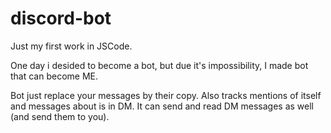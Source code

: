 # discord-bot
Just my first work in JSCode. 

One day i desided to become a bot, but due it's impossibility, I made bot that can become ME.

Bot just replace your messages by their copy. Also tracks mentions of itself and messages about is in DM. It can send and read DM messages as well (and send them to you).
